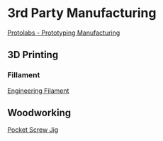 # 3rd Party Manufacturing

[Protolabs - Prototyping Manufacturing](https://www.protolabs.com/)

## 3D Printing

### Fillament

[Engineering Filament](https://www.ultrafusefff.com/product-category/innopro/pro1/)

## Woodworking

[Pocket Screw Jig](https://duckduckgo.com/?t=ffab&q=pocket+screw+jig&ia=web)
